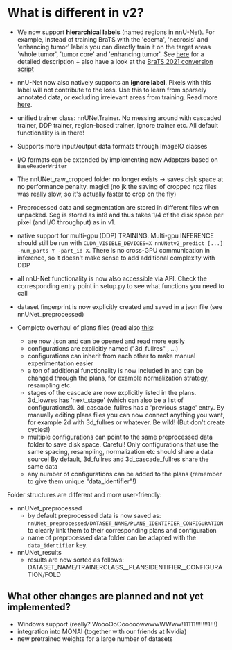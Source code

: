 # What is different in v2?

- We now support **hierarchical labels** (named regions in nnU-Net). For example, instead of training BraTS with the 
'edema', 'necrosis' and 'enhancing tumor' labels you can directly train it on the target areas 'whole tumor', 
'tumor core' and 'enhancing tumor'. See [here](region_based_training.md) for a detailed description + also have a look at the 
[BraTS 2021 conversion script](../nnunetv2/dataset_conversion/Dataset137_BraTS21.py)
- nnU-Net now also natively supports an **ignore label**. Pixels with this label will not contribute to the loss. 
Use this to learn from sparsely annotated data, or excluding irrelevant areas from training. Read more [here](ignore_label.md).

- unified trainer class: nnUNetTrainer. No messing around with cascaded trainer, DDP trainer, region-based trainer, ignore trainer etc. All default functionality is in there!
- Supports more input/output data formats through ImageIO classes
- I/O formats can be extended by implementing new Adapters based on `BaseReaderWriter`
- The nnUNet_raw_cropped folder no longer exists -> saves disk space at no performance penalty. magic! (no jk the 
saving of cropped npz files was really slow, so it's actually faster to crop on the fly)
- Preprocessed data and segmentation are stored in different files when unpacked. Seg is stored as int8 and thus 
takes 1/4 of the disk space per pixel (and I/O throughput) as in v1.
- native support for multi-gpu (DDP) TRAINING. 
Multi-gpu INFERENCE should still be run with `CUDA_VISIBLE_DEVICES=X nnUNetv2_predict [...] -num_parts Y -part_id X`. 
There is no cross-GPU communication in inference, so it doesn't make sense to add additional complexity with DDP
- all nnU-Net functionality is now also accessible via API. Check the corresponding entry point in setup.py to see what functions you need to call
- dataset fingerprint is now explicitly created and saved in a json file (see nnUNet_preprocessed)

- Complete overhaul of plans files (read also [this](explanation_plans_files.md):
  - are now .json and can be opened and read more easily
  - configurations are explicitly named ("3d_fullres" , ...)
  - configurations can inherit from each other to make manual experimentation easier
  - a ton of additional functionality is now included in and can be changed through the plans, for example normalization strategy, resampling etc.
  - stages of the cascade are now explicitly listed in the plans. 3d_lowres has 'next_stage' (which can also be a 
  list of configurations!). 3d_cascade_fullres has a 'previous_stage' entry. By manually editing plans files you can 
  now connect anything you want, for example 2d with 3d_fullres or whatever. Be wild! (But don't create cycles!)
  - multiple configurations can point to the same preprocessed data folder to save disk space. Careful! Only 
  configurations that use the same spacing, resampling, normalization etc should share a data source! By default, 
  3d_fullres and 3d_cascade_fullres share the same data
  - any number of configurations can be added to the plans (remember to give them unique "data_identifier"!)

Folder structures are different and more user-friendly:
- nnUNet_preprocessed
  - by default preprocessed data is now saved as: `nnUNet_preprocessed/DATASET_NAME/PLANS_IDENTIFIER_CONFIGURATION` to clearly link them to their corresponding plans and configuration 
  - name of preprocessed data folder can be adapted with the `data_identifier` key.
- nnUNet_results
  - results are now sorted as follows: DATASET_NAME/TRAINERCLASS__PLANSIDENTIFIER__CONFIGURATION/FOLD

## What other changes are planned and not yet implemented?
- Windows support (really? WoooOoOooooowwwwWWww!11111!!!!!!!1!!!)
- integration into MONAI (together with our friends at Nvidia)
- new pretrained weights for a large number of datasets